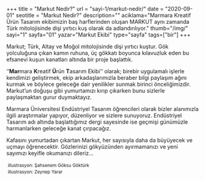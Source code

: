 +++
title = "Markut Nedir?"
url = "sayi-1/markut-nedir/"
date = "2020-09-01"
seotitle = "Markut Nedir?"
description=""
aciklama="Marmara Kreatif Ürün Tasarım ekibimizin baş harflerinden oluşan MARKUT aynı zamanda Türk mitolojisinde dişi yırtıcı kuş olarak da adlandırılıyor."
thumb="/img/"
sayi="1"
sayfa="01"
yazar="Markut Ekibi"
type="sayfa"
tags=["bir"]
+++
<a href="/sayi-1/ikonik-kahve-makinesi-tasarimlari/" id="next"></a>
<div class="container">
    <div class="row">
        <div class="col-md-5">
            <p>Markut; Türk, Altay ve Moğol mitolojisinde dişi yırtıcı kuştur. Gök yolculuğuna çıkan kamın ruhuna, üç gökkatı boyunca kılavuzluk eden bu efsanevi kuşun kanatları altında bir proje başlattık.</p>
            <p>‘’<strong>Mar</strong>mara <strong>K</strong>reatif <strong>Ü</strong>rün <strong>T</strong>asarım Ekibi‘’ olarak; birebir uygulamalı işlerle kendimizi geliştirmek, ekip arkadaşlarımızla beraber bilgi paylaşım ağını kurmak ve böylece geleceğe dair yenilikler sunmak birinci önceliğimizdir. Markut’un doğuşu gibi yumurtamızı kırıp çıkarken bunu sizlerle paylaşmaktan gurur duymaktayız.</p>
            <p>Marmara Üniversitesi Endüstriyel Tasarım öğrencileri olarak bizler alanımızla ilgili araştırmalar yapıyor, düzenliyor ve sizlere sunuyoruz. Endüstriyel Tasarım adı altında başlattığımız dergi sayesinde ise geçmişi günümüzle harmanlarken geleceğe kanat çırpacağız.</p>
            <p>Kafasını yumurtadan çıkartan Markut, her sayısıyla daha da büyüyecek ve uçmayı öğrenecektir. Gözlerinizi gökyüzünden ayırmamanızı ve yeni sayımızı keyifle okumanızı dileriz...</p>
            </div>
        <div class="col-md-7">
            <img class="img-fluid" src="/img/markut-illustrasyon-yumurta.jpg" alt="">
            <small>illustrasyon: Şahsenem Göksu Göktürk</small></div>
        <div class="offset-md-2 col-md-8 mt-5"><img class="img-fluid" src="/img/markut-endustriyel-tasarim.jpg" alt="">
            <small>illustrasyon: Zeynep Yarar</small></div> 
    </div>
</div>